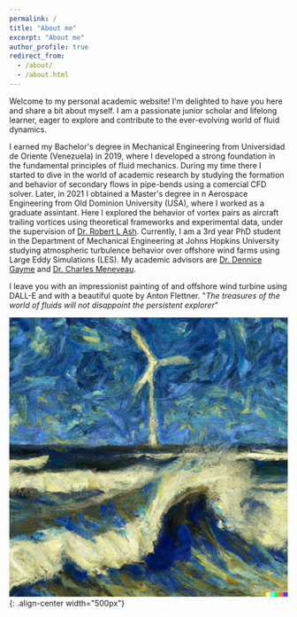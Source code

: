 ```yaml
---
permalink: /
title: "About me"
excerpt: "About me"
author_profile: true
redirect_from: 
  - /about/
  - /about.html
---
```


Welcome to my personal academic website! I'm delighted to have you here and share a bit about myself. I am a passionate junior scholar and lifelong learner, eager to explore and contribute to the ever-evolving world of fluid dynamics. 

I earned my Bachelor's degree in Mechanical Engineering from Universidad de Oriente (Venezuela) in 2019, where I developed a strong foundation in the fundamental principles of fluid mechanics. During my time there I started to dive in the world of academic research by studying the formation and behavior of secondary flows in pipe-bends using a comercial CFD solver. Later, in 2021 I obtained a Master's degree in n Aerospace Engineering from Old Dominion University (USA), where I worked as a graduate assintant. Here I explored the behavior of vortex pairs as aircraft trailing vortices using theoretical frameworks and experimental data, under the supervision of [Dr. Robert L Ash](https://scholar.google.com/citations?user=HWm5NQYAAAAJ&hl=en). Currently, I am a 3rd year PhD student in the Department of Mechanical Engineering at Johns Hopkins University studying atmospheric turbulence behavior over offshore wind farms using Large Eddy Simulations (LES). My academic advisors are [Dr. Dennice Gayme](https://engineering.jhu.edu/faculty/dennice-gayme/) and [Dr. Charles Meneveau](https://engineering.jhu.edu/faculty/charles-meneveau/). 

I leave you with an impressionist painting of and offshore wind turbine using DALL-E and with a beautiful quote by Anton Flettner. "_The treasures of the world of fluids will not disappoint the persistent explorer_"

![Impressionist painting of and offshore wind turbine using DALL-E](/images/impre_windturbine.png){: .align-center width="500px"}
